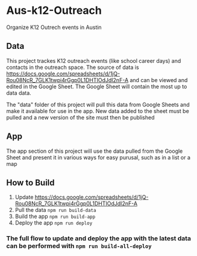 # Aus-k12-Outreach
Organize K12 Outrech events in Austin

## Data
This project trackes K12 outreach events (like school career days) and contacts in the outreach space. The source of data is https://docs.google.com/spreadsheets/d/1jQ-Rou08NcR_7GLK1twpi4rGgp0L1DHTIOdJdI2nF-A and can be viewed and edited in the Google Sheet. The Google Sheet will contain the most up to data data.

The "data" folder of this project will pull this data from Google Sheets and make it available for use in the app. New data added to the sheet must be pulled and a new version of the site must then be published

## App
The app section of this project will use the data pulled from the Google Sheet and present it in various ways for easy purusal, such as in a list or a map

## How to Build
1) Update  https://docs.google.com/spreadsheets/d/1jQ-Rou08NcR_7GLK1twpi4rGgp0L1DHTIOdJdI2nF-A 
1) Pull the data ```npm run build-data```
1) Build the app ```npm run build-app```
1) Deploy the app ```npm run deploy```

### The full flow to update and deploy the app with the latest data can be performed with ```npm run build-all-deploy```